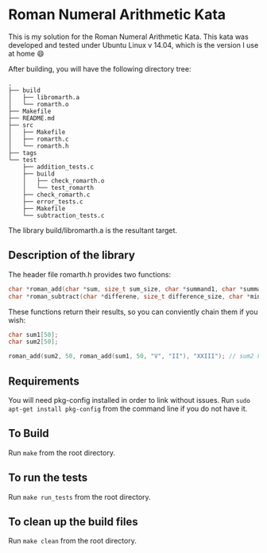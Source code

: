 # Roman Numeral Arithmetic Kata

This is my solution for the Roman Numeral Arithmetic Kata.  This kata was developed and tested under Ubuntu Linux v 14.04, which is the version I use at home :smile:

After building, you will have the following directory tree:

```
.
├── build
│   ├── libromarth.a
│   └── romarth.o
├── Makefile
├── README.md
├── src
│   ├── Makefile
│   ├── romarth.c
│   └── romarth.h
├── tags
└── test
    ├── addition_tests.c
    ├── build
    │   ├── check_romarth.o
    │   └── test_romarth
    ├── check_romarth.c
    ├── error_tests.c
    ├── Makefile
    └── subtraction_tests.c
```

The library build/libromarth.a is the resultant target.

## Description of the library

The header file romarth.h provides two functions:

```c
char *roman_add(char *sum, size_t sum_size, char *summand1, char *summand2);
char *roman_subtract(char *differene, size_t difference_size, char *minuend, char *suptrahend);
```

These functions return their results, so you can conviently chain them if you wish:
```c
char sum1[50];
char sum2[50];

roman_add(sum2, 50, roman_add(sum1, 50, "V", "II"), "XXIII"); // sum2 holds the result of 5 + 3 + 23
```

## Requirements

You will need pkg-config installed in order to link without issues.  Run `sudo apt-get install pkg-config` from the command line if you do not have it.

## To Build

Run `make` from the root directory.

## To run the tests

Run `make run_tests` from the root directory.

## To clean up the build files

Run `make clean` from the root directory.

